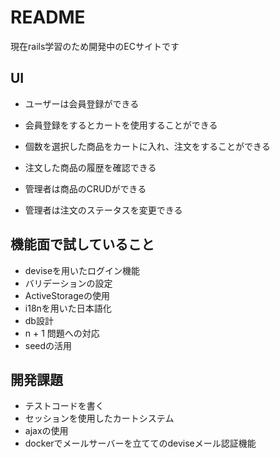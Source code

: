 # README

現在rails学習のため開発中のECサイトです

## UI

* ユーザーは会員登録ができる
* 会員登録をするとカートを使用することができる
* 個数を選択した商品をカートに入れ、注文をすることができる
* 注文した商品の履歴を確認できる

* 管理者は商品のCRUDができる
* 管理者は注文のステータスを変更できる

## 機能面で試していること
* deviseを用いたログイン機能
* バリデーションの設定
* ActiveStorageの使用
* i18nを用いた日本語化
* db設計
* n + 1 問題への対応
* seedの活用


## 開発課題
* テストコードを書く
* セッションを使用したカートシステム
* ajaxの使用
* dockerでメールサーバーを立ててのdeviseメール認証機能
